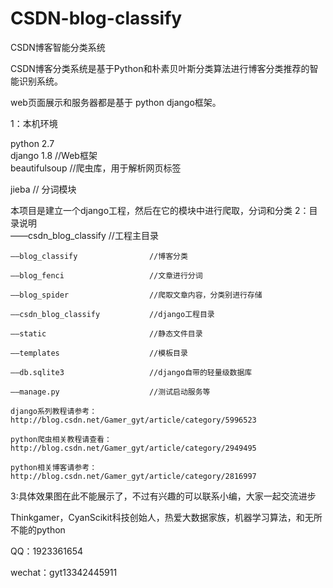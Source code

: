 # CSDN-blog-classify
CSDN博客智能分类系统

CSDN博客分类系统是基于Python和朴素贝叶斯分类算法进行博客分类推荐的智能识别系统。

web页面展示和服务器都是基于 python django框架。

1：本机环境          

 python 2.7                                                                                                                 
 django 1.8  //Web框架                                                                                                      
 beautifulsoup  //爬虫库，用于解析网页标签                                                                                 

 jieba         // 分词模块                                                                                                  

 本项目是建立一个django工程，然后在它的模块中进行爬取，分词和分类
                                                                                                                           2：目录说明                                                                                                                
                                                                                                                   ——csdn_blog_classify              //工程主目录
                                                                                                                   
    ——blog_classify                //博客分类
    
    ——blog_fenci                   //文章进行分词
    
    ——blog_spider                  //爬取文章内容，分类别进行存储
    
    ——csdn_blog_classify           //django工程目录
    
    ——static                       //静态文件目录
    
    ——templates                    //模板目录
    
    ——db.sqlite3                   //django自带的轻量级数据库
    
    ——manage.py                    //测试启动服务等

    django系列教程请参考：
    http://blog.csdn.net/Gamer_gyt/article/category/5996523

    python爬虫相关教程请查看：
    http://blog.csdn.net/Gamer_gyt/article/category/2949495

    python相关博客请参考：
    http://blog.csdn.net/Gamer_gyt/article/category/2816997


3:具体效果图在此不能展示了，不过有兴趣的可以联系小编，大家一起交流进步

Thinkgamer，CyanScikit科技创始人，热爱大数据家族，机器学习算法，和无所不能的python

QQ：1923361654

wechat：gyt13342445911
